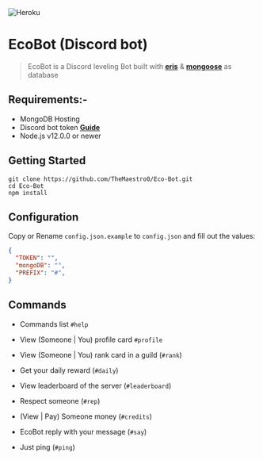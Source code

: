 <img alt="Heroku" src="https://img.shields.io/badge/license-Apache%202-blue" />

# EcoBot (Discord bot)
> EcoBot is a Discord leveling Bot built with **[eris](https://abal.moe/Eris/)** & **[mongoose](https://mongoosejs.com/)** as database


## Requirements:-
- MongoDB Hosting 
- Discord bot token **[Guide](https://discordjs.guide/preparations/setting-up-a-bot-application.html#creating-your-bot)**
- Node.js v12.0.0 or newer

## Getting Started

```
git clone https://github.com/TheMaestro0/Eco-Bot.git
cd Eco-Bot
npm install
```

## Configuration
Copy or Rename `config.json.example` to `config.json` and fill out the values:
```json
{
  "TOKEN": "",
  "mongoDB": "",
  "PREFIX": "#",
}
```

## Commands
* Commands list
`#help`

* View (Someone | You) profile card
`#profile`

* View (Someone | You) rank card in a guild (`#rank`)
* Get your daily reward (`#daily`)

* View leaderboard of the server (`#leaderboard`)

* Respect someone (`#rep`)

* (View | Pay) Someone money (`#credits`)

* EcoBot reply with your message (`#say`)

* Just ping (`#ping`)

